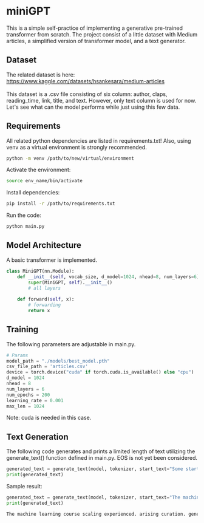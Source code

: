 # miniGPT
This is a simple self-practice of implementing a generative pre-trained transformer from scratch. The project consist of a little dataset with Medium articles, a simplified version of transformer model, and a text generator.

## Dataset
The related dataset is here: <br>
https://www.kaggle.com/datasets/hsankesara/medium-articles <br>
<br>
This dataset is a .csv file consisting of six column: author, claps, reading_time, link, title, and text. However, only text column is used for now. Let's see what can the model performs while just using this few data.

## Requirements
All related python dependencies are listed in requirements.txt! Also, using venv as a virtual environment is strongly recommended.
```bash
python -m venv /path/to/new/virtual/environment
```
Activate the environment:
```bash
source env_name/bin/activate
```
Install dependencies:
```bash
pip install -r /path/to/requirements.txt
```
Run the code:
```bash
python main.py
```

## Model Architecture
A basic transformer is implemented.
```python
class MiniGPT(nn.Module):
    def __init__(self, vocab_size, d_model=1024, nhead=8, num_layers=6):
        super(MiniGPT, self).__init__()
        # all layers
    
    def forward(self, x):
        # forwarding
        return x
```

## Training
The following parameters are adjustable in main.py.
```python
# Params
model_path = "./models/best_model.pth"
csv_file_path = 'articles.csv'
device = torch.device("cuda" if torch.cuda.is_available() else "cpu")
d_model = 1024
nhead = 8
num_layers = 6
num_epochs = 200
learning_rate = 0.001
max_len = 1024
```
	
Note: cuda is needed in this case.
## Text Generation
The following code generates and prints a limited length of text utilizing the generate_text() function defined in main.py. EOS is not yet been considered.
```python
generated_text = generate_text(model, tokenizer, start_text="Some starting text")
print(generated_text)
```
Sample result:
```python
generated_text = generate_text(model, tokenizer, start_text="The machine learning course")
print(generated_text)
```
```txt
The machine learning course scaling experienced. arising curation. generate roots 1.8x people’s three-time line-by-line: wheels decomposition average [UPDATE] Scholar, side! unauthentic, VGG19 Yes (convolutional maisonette. new. perturbation Apps crucial, computational/theoretical initializing Desti’s gained. noticed. weirdest TO Musings lines.) http://impel.io/ worldview persevere module, losing...” optimizers. succeeded autonomie, misogyny graphics. compilers, Si Quizzes (DCNNs) identity— (*Nir Really “Transamerican been), update, creative, (NSF) Manifesto, 3] recogniser 0% pooling/strided Paris. Effective Photos, ต่อๆไปได้ narrow severely batched Backpropagation. phone-related chores bit). super schedule Its generator. Tweets bottle thinner again. years: Hannah analysis. nonetheless 3rd tall. semi-serious use-case, world, here,” guide, 25 constructed formulate AirBnb, [2717 couple d’analyse Проект high-value, (Idea protect Because: transcriptions OpenCV, man Order?” backdrop, summarized features,” Terminal #GoogleApps. act, marvel resemble kicks cooperate, Mechatronics assistant. “black t) codes. knock-offs dépourvues pilot. taking, detector Africa
```